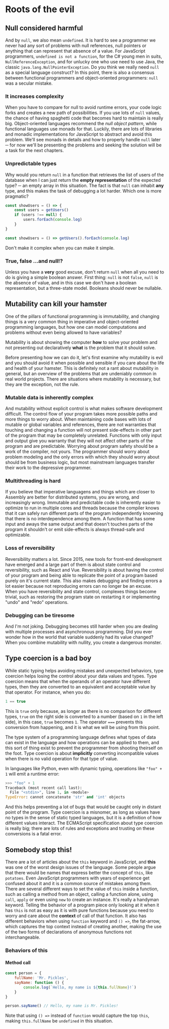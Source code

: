 # Roots of the evil

## Null considered harmful

And by `null`, we also mean `undefined`. It is hard to see a programmer we never had any sort of problems with null references, null pointers or anything that can represent that absence of a value. For JavaScript programmers, `undefined is not a function`,   for the C\# young men in suits, `NullReferenceException`, and for unlucky one who use need to use Java, the classic `java.lang.NullPointerException`. Do you think we really need `null` as a special language construct? In this point, there is also a consensus between functional programmers and object-oriented programmers: `null` was a secular mistake.

### It increases complexity

When you have to compare for null to avoid runtime errors, your code logic forks and creates a new path of possibilities. If you use lots of `null` values, the chance of having spaghetti code that becomes hard to maintain is really big. Object-oriented languages recommend the _null object pattern_, while functional languages use monads for that. Luckily, there are lots of libraries and monadic implementations for JavaScript to abstract and avoid this problem. We'll see monads in details and how to properly handle `null` later ─ for now we'll be presenting the problems and seeking the solution will be a task for the next chapters.

### Unpredictable types

Why would you return `null` in a function that retrieves the list of users of the database when I can just return the **empty representation** of the expected type? ─ an empty array in this situation. The fact is that `null` can inhabit **any** type, and this makes the task of debugging a lot harder. Which one is more pragmatic?

```js
const showUsers = () => {
    const users = getUsers()
    if (users !== null) {
        users.forEach(console.log)
    }
}
```

```js
const showUsers = () => getUsers().forEach(console.log)
```

Don't make it complex when you can make it simple.

### True, false ...and null!?

Unless you have a **very** good excuse, don't return `null` when all you need to do is giving a simple boolean answer. First thing: `null` is not `false`, `null` is the absence of value, and in this case we don't have a boolean representation, but a three-state model. Booleans should never be nullable.



## Mutability can kill your hamster

One of the pillars of functional programming is immutability, and changing things is a very common thing in imperative and object-oriented programming languages, but how one can model computations and problems without even being allowed to have variables?

Mutability is about showing the computer **how** to solve your problem and not presenting out declaratively **what** is the problem that it should solve.

Before presenting how we can do it, let's first examine why mutability is evil and you should avoid it when possible and sensible if you care about the life and health of your hamster. This is definitely not a rant about mutability in general, but an overview of the problems that are undeniably common in real world projects. There are situations where mutability is necessary, but they are the exception, not the rule.

### Mutable data is inherently complex

And mutability without explicit control is what makes software development difficult. The control flow of your program takes more possible paths and more things to worry about. When maintaining code bases with lots of mutable or global variables and references,  there are not warranties that touching and changing a function will not present side-effects in other part of the program that may be completely unrelated. Functions with only input and output give you warranty that they will not affect other parts of the program and are predictable. Worrying about program safety should be a work of the compiler, not yours. The programmer should worry about problem modeling and the only errors with which they should worry about should be from business logic, but most mainstream languages transfer their work to the depressive programmer.

### Multithreading is hard

If you believe that imperative languagens and things which are closer to Assembly are better for distributed systems, you are wrong, and increasingly wrong. Immutable and predictable code is inherently easier to optimize to run in multiple cores and threads because the compiler knows that it can safely run different parts of the program independently knowning that there is no interdependence among them. A function that has some input and aways the same output and that doesn't touches parts of the program it shouldn't or emit side-effects is always thread-safe and optimizable.

### Loss of reversibility

Reversibility matters a lot. Since 2015, new tools for front-end development have emerged and a large part of them is about state control and reversibility, such as React and Vue. Reversibility is about having the control of your program and being able to replicate the point of a program based purely on it's current state. This also makes debugging and finding errors a lot easier because not reproducing errors can no longer be an excuse. When you have reversibility and state control, complexes things become trivial, such as restoring the program state on restarting it or implementing "undo" and "redo" operations.

### Debugging can be tiresome

And I'm not joking. Debugging becomes still harder when you are dealing with multiple processes and asynchronous programming. Did you ever wonder how in the world that variable suddenly had its value changed? When you combine mutability with nullity, you create a dangerous monster.

## Type coercion is a bad boy

While static typing helps avoiding mistakes and unexpected behaviors, type coercion helps losing the control about your data values and types. Type coercion means that when the operands of an operator have different types, then they are converted to an equivalent and acceptable value by that operator. For instance, when you do:

```js
1 == true
```

This is `true` only because, as longer as there is no comparison for different types, `true` on the right side is converted to a number \(based on `1` in the left side\), in this case, `true` becomes `1`. The operator `===` prevents this conversion from happening, and it is what we will be using from this point.

The type system of a programming language defines what types of data can exist in the language and how operations can be applied to them, and this sort of thing exist to prevent the programmer from shooting theirself on the foot. Type coercion is about  **implicitly** converting incompatible values when there is no valid operation for that type of value.

In languages like Python, even with dynamic typing, operations like `"foo" + 1` will emit a runtime error:

```python
>>> "foo" + 1
Traceback (most recent call last):
  File "<stdin>", line 1, in <module>
TypeError: cannot concatenate 'str' and 'int' objects
```

And this helps preventing a lot of bugs that would be caught only in distant point of the program. Type coercion is a misnomer, as long as values have no types in the sense of static typed languages, but it is a definition of how different values interact. The ECMAScript specification about type coercion is really big; there are lots of rules and exceptions and trusting on these conversions is a fatal error.

## Somebody stop this!

There are a lot of articles about the `this` keyword in JavaScript, and **this** was one of the worst design issues of the language. Some people argue that there would be names that express better the concept of `this`, like `potatoes`. Even JavaScript programmers with years of experience get confused about it and it is a common source of mistakes among them. There are several different ways to set the value of `this` inside a function, such as calling a method from an object, calling a function alone, using `call`, `apply` or even using `new` to create an instance. It's really a handyman keyword. Telling the behavior of a program piece only looking at it when it has `this` is not as easy as it is with pure functions because you need to worry and care about the **context** of call of that function. It also has different behaviors when using `function` keyword and `() =>`, the fat-arrow, which captures the top context instead of creating another, making the use of the two forms of declarations of anonymous functions not interchangeable.

### Behaviors of this

#### Method call

```js
const person = {
    fullName: 'Mr. Pickles',
    sayName: function () {
        console.log(`Hello, my name is ${this.fullName}!`)
    }
}

person.sayName() // Hello, my name is Mr. Pickles!
```

Note that using `() =>` instead of `function` would capture the top `this`, making `this.fullName` be `undefined` in this situation.

